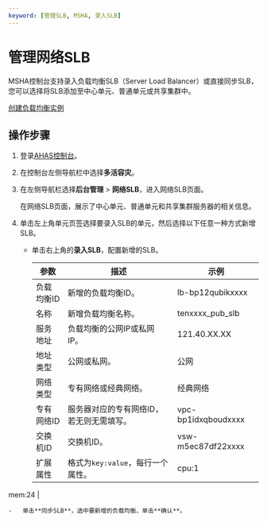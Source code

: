 ```yaml
---
keyword: [管理SLB, MSHA, 录入SLB]
---
```


# 管理网络SLB

MSHA控制台支持录入负载均衡SLB（Server Load Balancer）或直接同步SLB，您可以选择将SLB添加至中心单元、普通单元或共享集群中。

[创建负载均衡实例](/cn.zh-CN/传统型负载均衡CLB/快速入门/创建负载均衡实例.md)

## 操作步骤

1.  登录[AHAS控制台](https://ahas.console.aliyun.com)。

2.  在控制台左侧导航栏中选择**多活容灾**。

3.  在左侧导航栏选择**后台管理** \> **网络SLB**，进入网络SLB页面。

    在网络SLB页面，展示了中心单元、普通单元和共享集群服务器的相关信息。

4.  单击左上角单元页签选择要录入SLB的单元，然后选择以下任意一种方式新增SLB。

    -   单击右上角的**录入SLB**，配置新增的SLB。

        |参数|描述|示例|
        |--|--|--|
        |负载均衡ID|新增的负载均衡ID。|lb-bp12qubikxxxx|
        |名称|新增负载均衡名称。|tenxxxx\_pub\_slb|
        |服务地址|负载均衡的公网IP或私网IP。|121.40.XX.XX|
        |地址类型|公网或私网。|公网|
        |网络类型|专有网络或经典网络。|经典网络|
        |专有网络ID|服务器对应的专有网络ID，若无则无需填写。|vpc-bp1idxqboudxxxx|
        |交换机ID|交换机ID。|vsw-m5ec87df22xxxx|
        |扩展属性|格式为`key:value`，每行一个属性。|cpu:1

mem:24 |

    -   单击**同步SLB**，选中要新增的负载均衡，单击**确认**。

